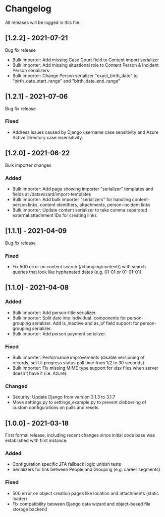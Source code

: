 # Changelog

All releases will be logged in this file.


## [1.2.2] - 2021-07-21
Bug fix release

- Bulk importer: Add missing Case Court field to Content import serializer
- Bulk importer: Add missing situational role to Content Person & Incident Person serializers
- Bulk importer: Change Person serializer "exact_birth_date" to "birth_date_start_range" and "birth_date_end_range"

## [1.2.1] - 2021-07-06
Bug fix release

### Fixed
- Address issues caused by Django username case sensitivity and Azure Active Directory case *in*sensitivity.

## [1.2.0] - 2021-06-22
Bulk importer changes

### Added
- Bulk importer: Add page showing importer "serializer" templates and fields at /datawizard/import-templates
- Bulk importer: Add bulk importer "serializers" for handling content-person links, content identifiers, attachments, person-incident links
- Bulk importer: Update content serializer to take comma separated external attachment IDs for creating links


## [1.1.1] - 2021-04-09
Bug fix release

### Fixed
- Fix 500 error on content search (/changing/content/) with search queries that look like hyphenated dates (e.g. 01-01 or 01-01-01)

## [1.1.0] - 2021-04-08

### Added
- Bulk importer: Add person-title serializer.
- Bulk importer: Split date into individual. components for person-grouping serializer. Add is_inactive and as_of field support for person-grouping serializer.
- Bulk importer: Add person payment serializer.

### Fixed
- Bulk importer: Performance improvements (disable versioning of records, set UI progress status poll time from 1/2 to 30 seconds).
- Bulk importer: Fix missing MIME type support for xlsx files when server doesn't have it (i.e. Azure).

### Changed
- Security: Update Django from version 3.1.3 to 3.1.7
- Move settings.py to settings_example.py to prevent clobbering of custom configurations on pulls and resets.

## [1.0.0] - 2021-03-18
First formal release, including recent changes since initial code base was established with first instance.

### Added
- Configuration specific 2FA fallback logic unitish tests
- Serializers for link between People and Grouping (e.g. career segments)

### Fixed
- 500 error on object creation pages like location and attachments (static loader)
- Fix compatibility between Django data wizard and object-based file storage backend
